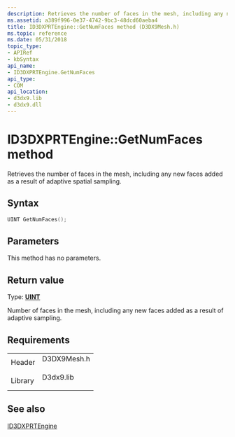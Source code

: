 ```yaml
---
description: Retrieves the number of faces in the mesh, including any new faces added as a result of adaptive spatial sampling.
ms.assetid: a389f996-0e37-4742-9bc3-48dcd60aeba4
title: ID3DXPRTEngine::GetNumFaces method (D3DX9Mesh.h)
ms.topic: reference
ms.date: 05/31/2018
topic_type: 
- APIRef
- kbSyntax
api_name: 
- ID3DXPRTEngine.GetNumFaces
api_type: 
- COM
api_location: 
- d3dx9.lib
- d3dx9.dll
---
```


# ID3DXPRTEngine::GetNumFaces method

Retrieves the number of faces in the mesh, including any new faces added as a result of adaptive spatial sampling.

## Syntax


```C++
UINT GetNumFaces();
```



## Parameters

This method has no parameters.

## Return value

Type: **[**UINT**](../winprog/windows-data-types.md)**

Number of faces in the mesh, including any new faces added as a result of adaptive sampling.

## Requirements



|                    |                                                                                        |
|--------------------|----------------------------------------------------------------------------------------|
| Header<br/>  | <dl> <dt>D3DX9Mesh.h</dt> </dl> |
| Library<br/> | <dl> <dt>D3dx9.lib</dt> </dl>   |



## See also

<dl> <dt>

[ID3DXPRTEngine](id3dxprtengine.md)
</dt> </dl>

 

 
